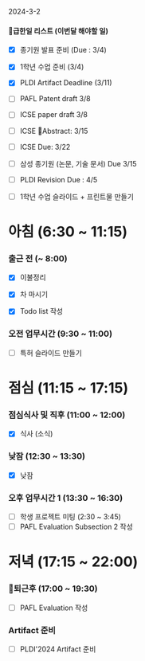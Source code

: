 2024-3-2

#### 급한일 리스트 (이번달 해야할 일)

- [x] 종기원 발표 준비 (Due : 3/4)
- [x] 1학년 수업 준비 (3/4)
- [x] PLDI Artifact Deadline (3/11) 

- [ ] PAFL Patent draft 3/8
- [ ] ICSE paper draft 3/8

- [ ] ICSE Abstract: 3/15
- [ ] ICSE Due: 3/22

- [ ] 삼성 종기원 (논문, 기술 문서) Due 3/15
- [ ] PLDI Revision Due : 4/5
- [ ] 1학년 수업 슬라이드 + 프린트물 만들기



# 아침 (6:30 ~ 11:15)

### 출근 전 (~ 8:00)
- [x] 이불정리 
- [x] 차 마시기 
- [x] Todo list 작성 



### 오전 업무시간 (9:30 ~ 11:00)
- [ ] 특허 슬라이드 만들기
# 점심 (11:15 ~ 17:15)

### 점심식사 및 직후 (11:00 ~ 12:00)
- [x] 식사 (소식)

### 낮잠 (12:30 ~ 13:30)
- [x] 낮잠

### 오후 업무시간 1 (13:30 ~ 16:30)
- [ ] 학생 프로젝트 미팅 (2:30 ~ 3:45)
- [ ] PAFL Evaluation Subsection 2 작성

# 저녁 (17:15 ~ 22:00)
### 퇴근후 (17:00 ~ 19:30)
- [ ] PAFL Evaluation 작성

### Artifact 준비
- [ ] PLDI'2024 Artifact 준비


